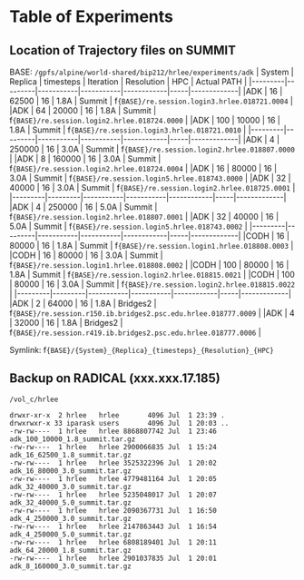 # Table of Experiments

## Location of Trajectory files on SUMMIT

BASE: `/gpfs/alpine/world-shared/bip212/hrlee/experiments/adk`
| System  | Replica | timesteps | Iteration | Resolution | HPC | Actual PATH |
|---------|---------|-----------|-----------|------------|-----|-------------|
|ADK      |  16     | 62500     | 16        | 1.8A       | Summit | f`{BASE}/re.session.login3.hrlee.018721.0004` |
|ADK      |  64     | 20000     | 16        | 1.8A       | Summit | f`{BASE}/re.session.login2.hrlee.018724.0000` |
|ADK      |  100    | 10000     | 16        | 1.8A       | Summit |  f`{BASE}/re.session.login3.hrlee.018721.0010` |
|---------|---------|-----------|-----------|------------|-----|-------------|
|ADK      |  4      | 250000    | 16        | 3.0A       | Summit |  f`{BASE}/re.session.login2.hrlee.018807.0000` |
|ADK      |  8      | 160000    | 16        | 3.0A       | Summit |  f`{BASE}/re.session.login2.hrlee.018724.0004` |
|ADK      |  16     | 80000     | 16        | 3.0A       | Summit |  f`{BASE}/re.session.login5.hrlee.018743.0000` |
|ADK      |  32     | 40000     | 16        | 3.0A       | Summit |  f`{BASE}/re.session.login2.hrlee.018725.0001` |
|---------|---------|-----------|-----------|------------|-----|-------------|
|ADK      |  4      | 250000    | 16        | 5.0A       | Summit |  f`{BASE}/re.session.login2.hrlee.018807.0001` |
|ADK      |  32     | 40000     | 16        | 5.0A       | Summit |  f`{BASE}/re.session.login5.hrlee.018743.0002` |
|---------|---------|-----------|-----------|------------|-----|-------------|
|CODH     |  16     | 80000     | 16        | 1.8A       | Summit |  f`{BASE}/re.session.login1.hrlee.018808.0003` |
|CODH     |  16     | 80000     | 16        | 3.0A       | Summit |  f`{BASE}/re.session.login1.hrlee.018808.0002` |
|CODH     |  100    | 80000     | 16        | 1.8A       | Summit |  f`{BASE}/re.session.login2.hrlee.018815.0021` |
|CODH     |  100    | 80000     | 16        | 3.0A       | Summit |  f`{BASE}/re.session.login2.hrlee.018815.0022` |
|---------|---------|-----------|-----------|------------|-----|-------------|
|ADK      |  2      | 64000     | 16        | 1.8A       | Bridges2 |  f`{BASE}/re.session.r150.ib.bridges2.psc.edu.hrlee.018777.0009` |
|ADK      |  4      | 32000     | 16        | 1.8A       | Bridges2 |  f`{BASE}/re.session.r419.ib.bridges2.psc.edu.hrlee.018777.0006` |


Symlink: f`{BASE}/{System}_{Replica}_{timesteps}_{Resolution}_{HPC}`

## Backup on RADICAL (xxx.xxx.17.185)

```
/vol_c/hrlee

drwxr-xr-x  2 hrlee   hrlee       4096 Jul  1 23:39 .
drwxrwxr-x 33 iparask users       4096 Jul  1 20:03 ..
-rw-rw----  1 hrlee   hrlee 8868807742 Jul  1 23:46 adk_100_10000_1.8_summit.tar.gz
-rw-rw----  1 hrlee   hrlee 2900066835 Jul  1 15:24 adk_16_62500_1.8_summit.tar.gz
-rw-rw----  1 hrlee   hrlee 3525322396 Jul  1 20:02 adk_16_80000_3.0_summit.tar.gz
-rw-rw----  1 hrlee   hrlee 4779481164 Jul  1 20:05 adk_32_40000_3.0_summit.tar.gz
-rw-rw----  1 hrlee   hrlee 5235048017 Jul  1 20:07 adk_32_40000_5.0_summit.tar.gz
-rw-rw----  1 hrlee   hrlee 2090367731 Jul  1 16:50 adk_4_250000_3.0_summit.tar.gz
-rw-rw----  1 hrlee   hrlee 2147863443 Jul  1 16:54 adk_4_250000_5.0_summit.tar.gz
-rw-rw----  1 hrlee   hrlee 6808189401 Jul  1 20:11 adk_64_20000_1.8_summit.tar.gz
-rw-rw----  1 hrlee   hrlee 2901037835 Jul  1 20:01 adk_8_160000_3.0_summit.tar.gz

```
